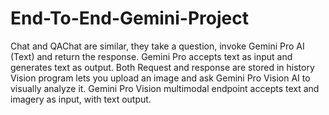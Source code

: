 # End-To-End-Gemini-Project
Chat and QAChat are similar, they take a question, invoke Gemini Pro AI (Text) and return the response. Gemini Pro accepts text as input and generates text as output. Both Request and response are stored in history
Vision program lets you upload an image and ask Gemini Pro Vision AI to visually analyze it. Gemini Pro Vision multimodal endpoint accepts text and imagery as input, with text output. 